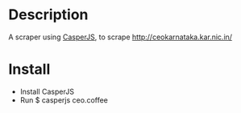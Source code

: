 # Description

A scraper using [CasperJS](http://casperjs.org/), to scrape http://ceokarnataka.kar.nic.in/

# Install

* Install CasperJS
* Run $ casperjs ceo.coffee


